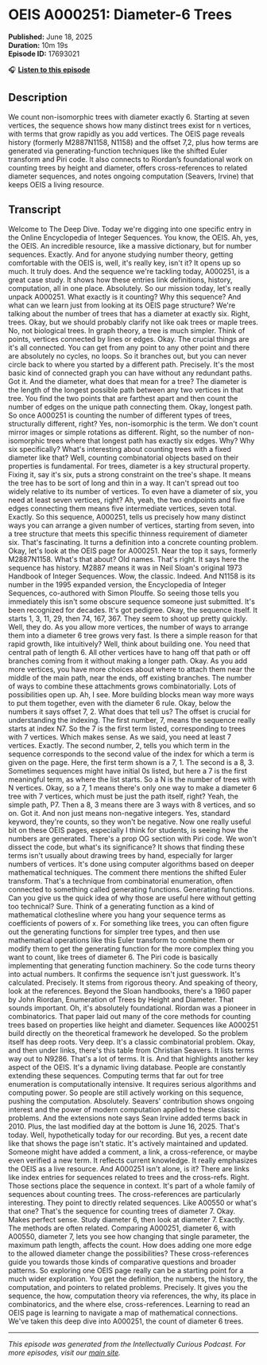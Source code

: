 # OEIS A000251: Diameter-6 Trees

**Published:** June 18, 2025  
**Duration:** 10m 19s  
**Episode ID:** 17693021

🎧 **[Listen to this episode](https://intellectuallycurious.buzzsprout.com/2529712/episodes/17693021-oeis-a000251-diameter-6-trees)**

## Description

We count non-isomorphic trees with diameter exactly 6. Starting at seven vertices, the sequence shows how many distinct trees exist for n vertices, with terms that grow rapidly as you add vertices. The OEIS page reveals history (formerly M2887N1158, N1158) and the offset 7,2, plus how terms are generated via generating-function techniques like the shifted Euler transform and Piri code. It also connects to Riordan’s foundational work on counting trees by height and diameter, offers cross-references to related diameter sequences, and notes ongoing computation (Seavers, Irvine) that keeps OEIS a living resource.

## Transcript

Welcome to The Deep Dive. Today we're digging into one specific entry in the Online Encyclopedia of Integer Sequences. You know, the OEIS. Ah, yes, the OEIS. An incredible resource, like a massive dictionary, but for number sequences. Exactly. And for anyone studying number theory, getting comfortable with the OEIS is, well, it's really key, isn't it? It opens up so much. It truly does. And the sequence we're tackling today, A000251, is a great case study. It shows how these entries link definitions, history, computation, all in one place. Absolutely. So our mission today, let's really unpack A000251. What exactly is it counting? Why this sequence? And what can we learn just from looking at its OEIS page structure? We're talking about the number of trees that has a diameter at exactly six. Right, trees. Okay, but we should probably clarify not like oak trees or maple trees. No, not biological trees. In graph theory, a tree is much simpler. Think of points, vertices connected by lines or edges. Okay. The crucial things are it's all connected. You can get from any point to any other point and there are absolutely no cycles, no loops. So it branches out, but you can never circle back to where you started by a different path. Precisely. It's the most basic kind of connected graph you can have without any redundant paths. Got it. And the diameter, what does that mean for a tree? The diameter is the length of the longest possible path between any two vertices in that tree. You find the two points that are farthest apart and then count the number of edges on the unique path connecting them. Okay, longest path. So once A000251 is counting the number of different types of trees, structurally different, right? Yes, non-isomorphic is the term. We don't count mirror images or simple rotations as different. Right, so the number of non-isomorphic trees where that longest path has exactly six edges. Why? Why six specifically? What's interesting about counting trees with a fixed diameter like that? Well, counting combinatorial objects based on their properties is fundamental. For trees, diameter is a key structural property. Fixing it, say it's six, puts a strong constraint on the tree's shape. It means the tree has to be sort of long and thin in a way. It can't spread out too widely relative to its number of vertices. To even have a diameter of six, you need at least seven vertices, right? Ah, yeah, the two endpoints and five edges connecting them means five intermediate vertices, seven total. Exactly. So this sequence, A000251, tells us precisely how many distinct ways you can arrange a given number of vertices, starting from seven, into a tree structure that meets this specific thinness requirement of diameter six. That's fascinating. It turns a definition into a concrete counting problem. Okay, let's look at the OEIS page for A000251. Near the top it says, formerly M2887N1158. What's that about? Old names. That's right. It says here the sequence has history. M2887 means it was in Neil Sloan's original 1973 Handbook of Integer Sequences. Wow, the classic. Indeed. And N1158 is its number in the 1995 expanded version, the Encyclopedia of Integer Sequences, co-authored with Simon Plouffe. So seeing those tells you immediately this isn't some obscure sequence someone just submitted. It's been recognized for decades. It's got pedigree. Okay, the sequence itself. It starts 1, 3, 11, 29, then 74, 167, 367. They seem to shoot up pretty quickly. Well, they do. As you allow more vertices, the number of ways to arrange them into a diameter 6 tree grows very fast. Is there a simple reason for that rapid growth, like intuitively? Well, think about building one. You need that central path of length 6. All other vertices have to hang off that path or off branches coming from it without making a longer path. Okay. As you add more vertices, you have more choices about where to attach them near the middle of the main path, near the ends, off existing branches. The number of ways to combine these attachments grows combinatorially. Lots of possibilities open up. Ah, I see. More building blocks mean way more ways to put them together, even with the diameter 6 rule. Okay, below the numbers it says offset 7, 2. What does that tell us? The offset is crucial for understanding the indexing. The first number, 7, means the sequence really starts at index N7. So the 7 is the first term listed, corresponding to trees with 7 vertices. Which makes sense. As we said, you need at least 7 vertices. Exactly. The second number, 2, tells you which term in the sequence corresponds to the second value of the index for which a term is given on the page. Here, the first term shown is a 7, 1. The second is a 8, 3. Sometimes sequences might have initial 0s listed, but here a 7 is the first meaningful term, as where the list starts. So a N is the number of trees with N vertices. Okay, so a 7, 1 means there's only one way to make a diameter 6 tree with 7 vertices, which must be just the path itself, right? Yeah, the simple path, P7. Then a 8, 3 means there are 3 ways with 8 vertices, and so on. Got it. And non just means non-negative integers. Yes, standard keyword, they're counts, so they won't be negative. Now one really useful bit on these OEIS pages, especially I think for students, is seeing how the numbers are generated. There's a prop OG section with Piri code. We won't dissect the code, but what's its significance? It shows that finding these terms isn't usually about drawing trees by hand, especially for larger numbers of vertices. It's done using computer algorithms based on deeper mathematical techniques. The comment there mentions the shifted Euler transform. That's a technique from combinatorial enumeration, often connected to something called generating functions. Generating functions. Can you give us the quick idea of why those are useful here without getting too technical? Sure. Think of a generating function as a kind of mathematical clothesline where you hang your sequence terms as coefficients of powers of x. For something like trees, you can often figure out the generating functions for simpler tree types, and then use mathematical operations like this Euler transform to combine them or modify them to get the generating function for the more complex thing you want to count, like trees of diameter 6. The Piri code is basically implementing that generating function machinery. So the code turns theory into actual numbers. It confirms the sequence isn't just guesswork. It's calculated. Precisely. It stems from rigorous theory. And speaking of theory, look at the references. Beyond the Sloan handbooks, there's a 1960 paper by John Riordan, Enumeration of Trees by Height and Diameter. That sounds important. Oh, it's absolutely foundational. Riordan was a pioneer in combinatorics. That paper laid out many of the core methods for counting trees based on properties like height and diameter. Sequences like A000251 build directly on the theoretical framework he developed. So the problem itself has deep roots. Very deep. It's a classic combinatorial problem. Okay, and then under links, there's this table from Christian Seavers. It lists terms way out to N9286. That's a lot of terms. It is. And that highlights another key aspect of the OEIS. It's a dynamic living database. People are constantly extending these sequences. Computing terms that far out for tree enumeration is computationally intensive. It requires serious algorithms and computing power. So people are still actively working on this sequence, pushing the computation. Absolutely. Seavers' contribution shows ongoing interest and the power of modern computation applied to these classic problems. And the extensions note says Sean Irvine added terms back in 2010. Plus, the last modified day at the bottom is June 16, 2025. That's today. Well, hypothetically today for our recording. But yes, a recent date like that shows the page isn't static. It's actively maintained and updated. Someone might have added a comment, a link, a cross-reference, or maybe even verified a new term. It reflects current knowledge. It really emphasizes the OEIS as a live resource. And A000251 isn't alone, is it? There are links like index entries for sequences related to trees and the cross-refs. Right. Those sections place the sequence in context. It's part of a whole family of sequences about counting trees. The cross-references are particularly interesting. They point to directly related sequences. Like A00550 or what's that one? That's the sequence for counting trees of diameter 7. Okay. Makes perfect sense. Study diameter 6, then look at diameter 7. Exactly. The methods are often related. Comparing A000251, diameter 6, with A00550, diameter 7, lets you see how changing that single parameter, the maximum path length, affects the count. How does adding one more edge to the allowed diameter change the possibilities? These cross-references guide you towards those kinds of comparative questions and broader patterns. So exploring one OEIS page really can be a starting point for a much wider exploration. You get the definition, the numbers, the history, the computation, and pointers to related problems. Precisely. It gives you the sequence, the how, computation theory via references, the why, its place in combinatorics, and the where else, cross-references. Learning to read an OEIS page is learning to navigate a map of mathematical connections. We've taken this deep dive into A000251, the count of diameter 6 trees.

---
*This episode was generated from the Intellectually Curious Podcast. For more episodes, visit our [main site](https://intellectuallycurious.buzzsprout.com).*
